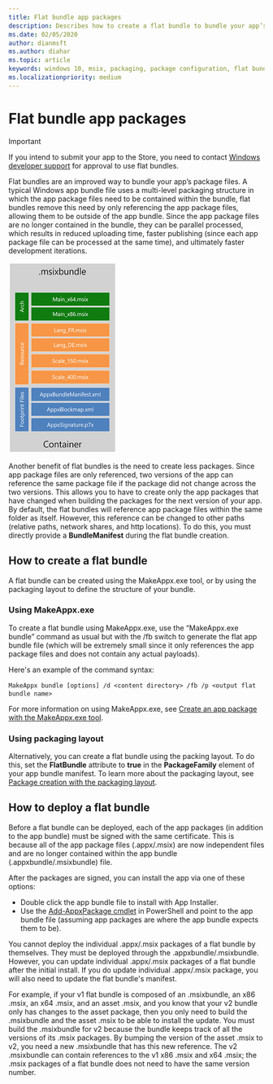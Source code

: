 ```yaml
---
title: Flat bundle app packages
description: Describes how to create a flat bundle to bundle your app’s .appx package files with references to app packages.
ms.date: 02/05/2020
author: dianmsft
ms.author: diahar
ms.topic: article
keywords: windows 10, msix, packaging, package configuration, flat bundle
ms.localizationpriority: medium
---
```


# Flat bundle app packages 

> [!IMPORTANT]
> If you intend to submit your app to the Store, you need to contact [Windows developer support](https://developer.microsoft.com/windows/support) for approval to use flat bundles.

Flat bundles are an improved way to bundle your app’s package files. A typical Windows app bundle file uses a multi-level packaging structure in which the app package files need to be contained within the bundle, flat bundles remove this need by only referencing the app package files, allowing them to be outside of the app bundle. Since the app package files are no longer contained in the bundle, they can be parallel processed, which results in reduced uploading time, faster publishing (since each app package file can be processed at the same time), and ultimately faster development iterations.

![Flat Bundle Diagram](images/bundle-combined.png)

Another benefit of flat bundles is the need to create less packages. Since app package files are only referenced, two versions of the app can reference the same package file if the package did not change across the two versions. This allows you to have to create only the app packages that have changed when building the packages for the next version of your app.
By default, the flat bundles will reference app package files within the same folder as itself. However, this reference can be changed to other paths (relative paths, network shares, and http locations). To do this, you must directly provide a **BundleManifest** during the flat bundle creation. 

## How to create a flat bundle

A flat bundle can be created using the MakeAppx.exe tool, or by using the packaging layout to define the structure of your bundle.

### Using MakeAppx.exe

To create a flat bundle using MakeAppx.exe, use the “MakeAppx.exe bundle” command as usual but with the /fb switch to generate the flat app bundle file (which will be extremely small since it only references the app package files and does not contain any actual payloads). 

Here's an example of the command syntax:

```syntax
MakeAppx bundle [options] /d <content directory> /fb /p <output flat bundle name>
```

For more information on using MakeAppx.exe, see [Create an app package with the MakeAppx.exe tool](create-app-package-with-makeappx-tool.md).

### Using packaging layout

Alternatively, you can create a flat bundle using the packing layout. To do this, set the **FlatBundle** attribute to **true** in the **PackageFamily** element of your app bundle manifest. To learn more about the packaging layout, see [Package creation with the packaging layout](packaging-layout.md).

## How to deploy a flat bundle 

Before a flat bundle can be deployed, each of the app packages (in addition to the app bundle) must be signed with the same certificate. This is because all of the app package files (.appx/.msix) are now independent files and are no longer contained within the app bundle (.appxbundle/.msixbundle) file.

After the packages are signed, you can install the app via one of these options:
* Double click the app bundle file to install with App Installer.
* Use the [Add-AppxPackage cmdlet](https://docs.microsoft.com/powershell/module/appx/add-appxpackage?view=win10-ps) in PowerShell and point to the app bundle file (assuming app packages are where the app bundle expects them to be). 

You cannot deploy the individual .appx/.msix packages of a flat bundle by themselves. They must be deployed through the .appxbundle/.msixbundle. However, you can update individual .appx/.msix packages of a flat bundle after the initial install. If you do update individual .appx/.msix package, you will also need to update the flat bundle's manifest.

For example, if your v1 flat bundle is composed of an .msixbundle, an x86 .msix, an x64 .msix, and an asset .msix, and you know that your v2 bundle only has changes to the asset package, then you only need to build the .msixbundle and the asset .msix to be able to install the update. You must build the .msixbundle for v2 because the bundle keeps track of all the versions of its .msix packages. By bumping the version of the asset .msix to v2, you need a new .msixbundle that has this new reference. The v2 .msixbundle can contain references to the v1 x86 .msix and x64 .msix; the .msix packages of a flat bundle does not need to have the same version number.  
